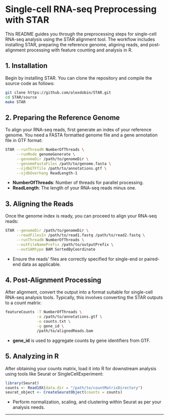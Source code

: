 # Single-cell RNA-seq Preprocessing with STAR

This README guides you through the preprocessing steps for single-cell RNA-seq analysis using the STAR alignment tool. The workflow includes installing STAR, preparing the reference genome, aligning reads, and post-alignment processing with feature counting and analysis in R.

## 1. Installation

Begin by installing STAR. You can clone the repository and compile the source code as follows:

```bash
git clone https://github.com/alexdobin/STAR.git
cd STAR/source
make STAR
```

## 2. Preparing the Reference Genome

To align your RNA-seq reads, first generate an index of your reference genome. You need a FASTA formatted genome file and a gene annotation file in GTF format:

```bash
STAR --runThreadN NumberOfThreads \
     --runMode genomeGenerate \
     --genomeDir /path/to/genomeDir \
     --genomeFastaFiles /path/to/genome.fasta \
     --sjdbGTFfile /path/to/annotations.gtf \
     --sjdbOverhang ReadLength-1
```

- **NumberOfThreads**: Number of threads for parallel processing.
- **ReadLength**: The length of your RNA-seq reads minus one.

## 3. Aligning the Reads

Once the genome index is ready, you can proceed to align your RNA-seq reads:

```bash
STAR --genomeDir /path/to/genomeDir \
     --readFilesIn /path/to/read1.fastq /path/to/read2.fastq \
     --runThreadN NumberOfThreads \
     --outFileNamePrefix /path/to/outputPrefix \
     --outSAMtype BAM SortedByCoordinate
```

- Ensure the reads' files are correctly specified for single-end or paired-end data as applicable.

## 4. Post-Alignment Processing

After alignment, convert the output into a format suitable for single-cell RNA-seq analysis tools. Typically, this involves converting the STAR outputs to a count matrix:

```bash
featureCounts -T NumberOfThreads \
              -a /path/to/annotations.gtf \
              -o counts.txt \
              -g gene_id \
              /path/to/alignedReads.bam
```

- **gene_id** is used to aggregate counts by gene identifiers from GTF.

## 5. Analyzing in R

After obtaining your counts matrix, load it into R for downstream analysis using tools like Seurat or SingleCellExperiment:

```r
library(Seurat)
counts <- Read10X(data.dir = "/path/to/countMatrixDirectory")
seurat_object <- CreateSeuratObject(counts = counts)
```

- Perform normalization, scaling, and clustering within Seurat as per your analysis needs.

---
